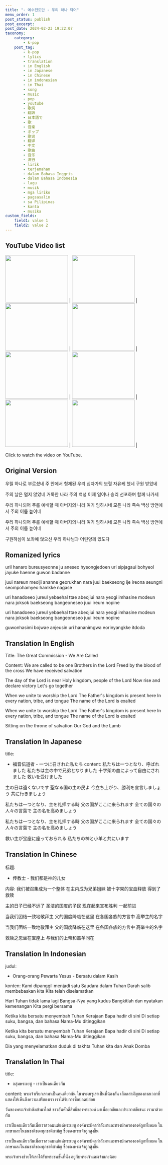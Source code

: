```yaml
---
title: "- 예수전도단 - 우리 하나 되어"
menu_order: 1
post_status: publish
post_excerpt: 
post_date: 2024-02-23 19:22:07
taxonomy:
    category:
        - k-pop
    post_tag:
        - k-pop
        - lylics
        - translation
        - in English
        - in Japanese
        - in Chinese
        - in indonesian
        - in Thai
        - song
        - music
        - pop
        - youtube
        - 歌詞
        - 翻訳
        - 日本語で
        - 歌
        - 音楽
        - ポップ
        - 歌词
        - 翻译
        - 中文
        - 歌曲
        - 音乐
        - 流行
        - lirik
        - terjemahan
        - dalam Bahasa Inggris
        - dalam Bahasa Indonesia
        - lagu
        - musik
        - mga liriko
        - pagsasalin
        - sa Pilipinas
        - kanta
        - musika
custom_fields:
    field1: value 1
    field2: value 2
---
```


## YouTube Video list
 [<img src='http://img.youtube.com/vi/tALM1y0ccqQ/0.jpg' width='200' height='150'>](https://youtu.be/tALM1y0ccqQ) | [<img src='http://img.youtube.com/vi/vxw7Wm34WC4/0.jpg' width='200' height='150'>](https://youtu.be/vxw7Wm34WC4) | [<img src='http://img.youtube.com/vi/_LrTNNNbdbo/0.jpg' width='200' height='150'>](https://youtu.be/_LrTNNNbdbo) | [<img src='http://img.youtube.com/vi/ra1bsE1yBvQ/0.jpg' width='200' height='150'>](https://youtu.be/ra1bsE1yBvQ) | [<img src='http://img.youtube.com/vi/dzrtlUoHA0g/0.jpg' width='200' height='150'>](https://youtu.be/dzrtlUoHA0g) |
 [<img src='http://img.youtube.com/vi/tW3HQi7E_hs/0.jpg' width='200' height='150'>](https://youtu.be/tW3HQi7E_hs) | [<img src='http://img.youtube.com/vi/UdOI21kLG7Y/0.jpg' width='200' height='150'>](https://youtu.be/UdOI21kLG7Y) | [<img src='http://img.youtube.com/vi/2SF8tmAid3Q/0.jpg' width='200' height='150'>](https://youtu.be/2SF8tmAid3Q) |

Click to watch the video on YouTube.
## Original Version
우릴 하나로 부르셨네 
주 안에서 형제된 우리 
십자가의 보혈 자유케 했네 
구원 받았네 

주의 날은 멀지 않았네 
거룩한 나라 주의 백성 
이제 일어나 승리 선포하며 
함께 나가세 

우리 하나되어 주를 예배할 때 
아버지의 나라 여기 임하시네 
모든 나라 족속 백성 방언에서 
주의 이름 높이네 

우리 하나되어 주를 예배할 때 
아버지의 나라 여기 임하시네 
모든 나라 족속 백성 방언에서 
주의 이름 높이네 

구원하심이 보좌에 앉으신 
우리 하나님과 어린양께 있도다 




## Romanized lyrics
uril hanaro bureusyeonne 
ju aneseo hyeongjedoen uri 
sipjagaui bohyeol jayuke haenne 
guwon badanne 

juui nareun meolji ananne 
georukhan nara juui baekseong 
ije ireona seungni seompohamyeo 
hamkke nagase 

uri hanadoeeo jureul yebaehal ttae 
abeojiui nara yeogi imhasine 
modeun nara joksok baekseong bangeoneseo 
juui ireum nopine 

uri hanadoeeo jureul yebaehal ttae 
abeojiui nara yeogi imhasine 
modeun nara joksok baekseong bangeoneseo 
juui ireum nopine 

guwonhasimi bojwae anjeusin 
uri hananimgwa eorinyangkke itdoda 




## Translation In English
Title: The Great Commission - We Are Called

Content:
We are called to be one 
Brothers in the Lord 
Freed by the blood of the cross 
We have received salvation 

The day of the Lord is near 
Holy kingdom, people of the Lord 
Now rise and declare victory 
Let's go together 

When we unite to worship the Lord 
The Father's kingdom is present here 
In every nation, tribe, and tongue 
The name of the Lord is exalted 

When we unite to worship the Lord 
The Father's kingdom is present here 
In every nation, tribe, and tongue 
The name of the Lord is exalted 

Sitting on the throne of salvation 
Our God and the Lamb
## Translation In Japanese

title:
- 福音伝道者 - 一つに召された私たち
content:
私たちは一つとなり、呼ばれました
私たちは主の中で兄弟となりました
十字架の血によって自由にされました
救いを受けました

主の日は遠くないです
聖なる国の主の民よ
今立ち上がり、勝利を宣言しましょう
共に行きましょう

私たちは一つとなり、主を礼拝する時
父の国がここに来られます
全ての国々の人々の言葉で
主の名を高めましょう

私たちは一つとなり、主を礼拝する時
父の国がここに来られます
全ての国々の人々の言葉で
主の名を高めましょう

救い主が宝座に座っておられる
私たちの神と小羊と共にいます
## Translation In Chinese
标题:
- 传教士 - 我们都是神的儿女

内容:
我们被召集成为一个整体
在主内成为兄弟姐妹
被十字架的宝血释放
得到了救赎

主的日子已经不远了
圣洁的国度的子民
现在起来宣布胜利
一起前进

当我们团结一致地敬拜主
父的国度降临在这里
在各国各族的方言中
高举主的名字

当我们团结一致地敬拜主
父的国度降临在这里
在各国各族的方言中
高举主的名字

救赎之恩坐在宝座上
与我们的上帝和羔羊同在
## Translation In Indonesian
judul:
- Orang-orang Pewarta Yesus - Bersatu dalam Kasih

konten:
Kami dipanggil menjadi satu
Saudara dalam Tuhan
Darah salib membebaskan kita
Kita telah diselamatkan

Hari Tuhan tidak lama lagi
Bangsa-Nya yang kudus
Bangkitlah dan nyatakan kemenangan
Kita pergi bersama

Ketika kita bersatu menyembah Tuhan
Kerajaan Bapa hadir di sini
Di setiap suku, bangsa, dan bahasa
Nama-Mu ditinggikan

Ketika kita bersatu menyembah Tuhan
Kerajaan Bapa hadir di sini
Di setiap suku, bangsa, dan bahasa
Nama-Mu ditinggikan

Dia yang menyelamatkan duduk di takhta
Tuhan kita dan Anak Domba
## Translation In Thai
title: 
- กลุ่มพระเยซู - เราเป็นคนเดียวกัน

content: 
พระเจ้าเรียกเรามาเป็นคนเดียวกัน
ในพระเยซูเราเป็นพี่น้องกัน
เลือดสามัญของกาลเวลาที่แสดงให้เห็นถึงความเสรีของเรา
เราได้รับการซื้อปลดปล่อย

วันของพระเจ้ากำลังเข้ามาใกล้
ชาวอันศักดิ์สิทธิ์ของพระองค์
มาเพื่อยกชัยและประกาศชัยชนะ
เรามาด้วยกัน

เราเป็นคนเดียวกันเมื่อเราสวดมนต์แด่พระเยซู
องค์พระบิดากำลังมาและทรงปกครององค์ถูกทั้งหมด
ในภาษาและในชนชาติของทุกชาติสามัญ
ชื่อของพระเจ้าถูกสูงขึ้น

เราเป็นคนเดียวกันเมื่อเราสวดมนต์แด่พระเยซู
องค์พระบิดากำลังมาและทรงปกครององค์ถูกทั้งหมด
ในภาษาและในชนชาติของทุกชาติสามัญ
ชื่อของพระเจ้าถูกสูงขึ้น

พระเจ้าทรงช่วยให้เราได้รับพระชนชั้นที่นั่ง
อยู่กับพระเจ้าและเจ้าแกะน้อย
